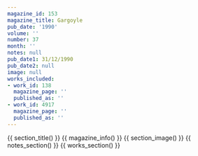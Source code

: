```yaml
---
magazine_id: 153
magazine_title: Gargoyle
pub_date: '1990'
volume: ''
number: 37
month: ''
notes: null
pub_date1: 31/12/1990
pub_date2: null
image: null
works_included:
- work_id: 138
  magazine_page: ''
  published_as: ''
- work_id: 4917
  magazine_page: ''
  published_as: ''
---
```


{{ section_title() }}
{{ magazine_info() }}
{{ section_image() }}
{{ notes_section() }}
{{ works_section() }}
